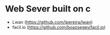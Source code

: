 # Web Sever built on c

- Lwan (https://github.com/lpereira/lwan)
- facil.io (https://github.com/boazsegev/facil.io)